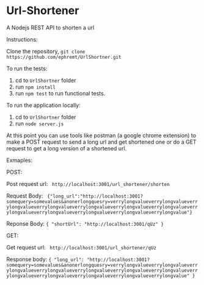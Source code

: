 # Url-Shortener
A Nodejs REST API to shorten a url

Instructions:

 Clone the repository,  `git clone https://github.com/ephremt/UrlShortner.git`
 
To run the tests:

1. cd to  `UrlShortner` folder
2. run `npm install`
3. run `npm test` to run functional tests.

To run the application locally:

1. cd to `UrlShortner` folder
2. run `node server.js`

At this point you can use tools like postman (a google chrome extension) to make a POST request to send a long url and get shortened one or do a GET request to get a long version of a shortened url.

Exmaples:

POST:

Post request url: ` http://localhost:3001/url_shortener/shorten`

Request Body: ``` {"long_url":"http://localhost:3001?somequery=somevalues&anonerlongquesry=verrylongvalueverrylongvalueverrylongvalueverrylongvalueverrylongvalueverrylongvalueverrylongvalueverrylongvalueverrylongvalueverrylongvalueverrylongvalueverrylongvalue"}```

Reponse Body: ```{
"shortUrl": "http://localhost:3001/qUz"
}```

GET:

Get request url: ` http://localhost:3001/url_shortener/qUz`

Response body: ```{
"long_url": "http://localhost:3001?somequery=somevalues&anonerlongquesry=verrylongvalueverrylongvalueverrylongvalueverrylongvalueverrylongvalueverrylongvalueverrylongvalueverrylongvalueverrylongvalueverrylongvalueverrylongvalueverrylongvalue"
}```
